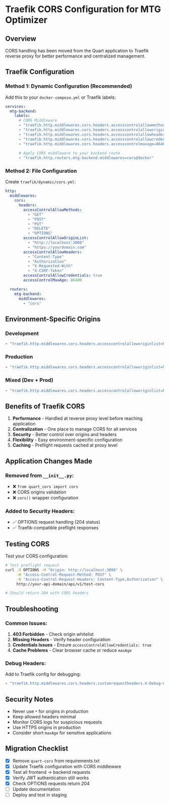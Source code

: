 # Traefik CORS Configuration for MTG Optimizer

## Overview
CORS handling has been moved from the Quart application to Traefik reverse proxy for better performance and centralized management.

## Traefik Configuration

### Method 1: Dynamic Configuration (Recommended)

Add this to your `docker-compose.yml` or Traefik labels:

```yaml
services:
  mtg-backend:
    labels:
      # CORS Middleware
      - "traefik.http.middlewares.cors.headers.accesscontrolallowmethods=GET,POST,PUT,DELETE,OPTIONS"
      - "traefik.http.middlewares.cors.headers.accesscontrolalloworiginlist=http://localhost:3000,https://yourdomain.com"
      - "traefik.http.middlewares.cors.headers.accesscontrolallowheaders=Content-Type,Authorization,X-Requested-With,X-CSRF-Token"
      - "traefik.http.middlewares.cors.headers.accesscontrolallowcredentials=true"
      - "traefik.http.middlewares.cors.headers.accesscontrolmaxage=86400"
      
      # Apply CORS middleware to your backend route
      - "traefik.http.routers.mtg-backend.middlewares=cors@docker"
```

### Method 2: File Configuration

Create `traefik/dynamic/cors.yml`:

```yaml
http:
  middlewares:
    cors:
      headers:
        accessControlAllowMethods:
          - "GET"
          - "POST" 
          - "PUT"
          - "DELETE"
          - "OPTIONS"
        accessControlAllowOriginList:
          - "http://localhost:3000"
          - "https://yourdomain.com"
        accessControlAllowHeaders:
          - "Content-Type"
          - "Authorization"
          - "X-Requested-With"
          - "X-CSRF-Token"
        accessControlAllowCredentials: true
        accessControlMaxAge: 86400

  routers:
    mtg-backend:
      middlewares:
        - "cors"
```

## Environment-Specific Origins

### Development
```yaml
- "traefik.http.middlewares.cors.headers.accesscontrolalloworiginlist=http://localhost:3000,http://127.0.0.1:3000"
```

### Production
```yaml
- "traefik.http.middlewares.cors.headers.accesscontrolalloworiginlist=https://yourdomain.com,https://www.yourdomain.com"
```

### Mixed (Dev + Prod)
```yaml
- "traefik.http.middlewares.cors.headers.accesscontrolalloworiginlist=http://localhost:3000,https://yourdomain.com"
```

## Benefits of Traefik CORS

1. **Performance** - Handled at reverse proxy level before reaching application
2. **Centralization** - One place to manage CORS for all services
3. **Security** - Better control over origins and headers
4. **Flexibility** - Easy environment-specific configuration
5. **Caching** - Preflight requests cached at proxy level

## Application Changes Made

### Removed from `__init__.py`:
- ❌ `from quart_cors import cors` 
- ❌ CORS origins validation
- ❌ `cors()` wrapper configuration

### Added to Security Headers:
- ✅ OPTIONS request handling (204 status)
- ✅ Traefik-compatible preflight responses

## Testing CORS

Test your CORS configuration:

```bash
# Test preflight request
curl -X OPTIONS -H "Origin: http://localhost:3000" \
     -H "Access-Control-Request-Method: POST" \
     -H "Access-Control-Request-Headers: Content-Type,Authorization" \
     http://your-api-domain/api/v1/test-cors

# Should return 204 with CORS headers
```

## Troubleshooting

### Common Issues:
1. **403 Forbidden** - Check origin whitelist
2. **Missing Headers** - Verify header configuration  
3. **Credentials Issues** - Ensure `accessControlAllowCredentials: true`
4. **Cache Problems** - Clear browser cache or reduce `maxAge`

### Debug Headers:
Add to Traefik config for debugging:
```yaml
- "traefik.http.middlewares.cors.headers.customrequestheaders.X-Debug-CORS=enabled"
```

## Security Notes

- Never use `*` for origins in production
- Keep allowed headers minimal
- Monitor CORS logs for suspicious requests
- Use HTTPS origins in production
- Consider short `maxAge` for sensitive applications

## Migration Checklist

- [x] Remove `quart-cors` from requirements.txt
- [x] Update Traefik configuration with CORS middleware
- [x] Test all frontend → backend requests
- [x] Verify JWT authentication still works
- [x] Check OPTIONS requests return 204
- [ ] Update documentation
- [ ] Deploy and test in staging